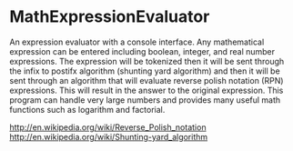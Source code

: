# MathExpressionEvaluator
An expression evaluator with a console interface. Any mathematical expression can be entered including boolean, integer, and real number expressions. The expression will be tokenized then it will be sent through the infix to postifx algorithm (shunting yard algorithm) and then it will be sent through an algorithm that will evaluate reverse polish notation (RPN) expressions. This will result in the answer to the original expression. This program can handle very large numbers and provides many useful math functions such as logarithm and factorial. 


http://en.wikipedia.org/wiki/Reverse_Polish_notation
http://en.wikipedia.org/wiki/Shunting-yard_algorithm
